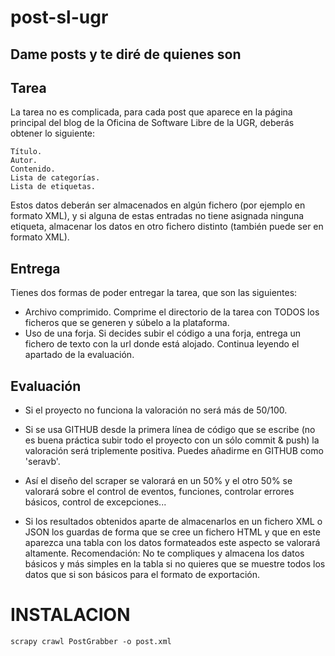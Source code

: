 # post-sl-ugr
Dame posts y te diré de quienes son
--
Tarea
--
La tarea no es complicada, para cada post que aparece en la página principal del blog de la Oficina de Software Libre de la UGR, deberás obtener lo siguiente:

    Título.
    Autor.
    Contenido.
    Lista de categorías.
    Lista de etiquetas.

Estos datos deberán ser almacenados en algún fichero (por ejemplo en formato XML), y si alguna de estas entradas no tiene asignada ninguna etiqueta, almacenar los datos en otro fichero distinto (también puede ser en formato XML).

Entrega
--
Tienes dos formas de poder entregar la tarea, que son las siguientes:
- Archivo comprimido.
  Comprime el directorio de la tarea con TODOS los ficheros que se generen y súbelo a la plataforma.
- Uso de una forja.
 Si decides subir el código a una forja, entrega un fichero de texto con la url donde está alojado. Continua leyendo el apartado de la evaluación.

Evaluación
--
- Si el proyecto no funciona la valoración no será más de 50/100.

- Si se usa GITHUB desde la primera línea de código que se escribe (no es buena práctica subir todo el proyecto con un sólo commit & push) la valoración será triplemente positiva. Puedes añadirme en GITHUB como 'seravb'.

- Así el diseño del scraper se valorará en un 50% y el otro 50% se valorará sobre el control de eventos, funciones, controlar errores básicos, control de excepciones...

- Si los resultados obtenidos aparte de almacenarlos en un fichero XML o JSON los guardas de forma que se cree un fichero HTML y que en este aparezca una tabla con los datos formateados este aspecto se valorará altamente. Recomendación: No te compliques y almacena los datos básicos y más simples en la tabla si no quieres que se muestre todos los datos que si son básicos para el formato de exportación.

INSTALACION
==

	scrapy crawl PostGrabber -o post.xml
	
